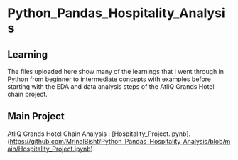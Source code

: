 # Python_Pandas_Hospitality_Analysis

## Learning
The files uploaded here show many of the learnings that I went through in Python from beginner to intermediate concepts with examples before starting with the EDA and data analysis steps of the AtliQ Grands Hotel chain project.

## Main Project
AtliQ Grands Hotel Chain Analysis : [Hospitality_Project.ipynb].(https://github.com/MrinalBisht/Python_Pandas_Hospitality_Analysis/blob/main/Hospitality_Project.ipynb)


